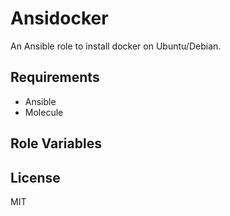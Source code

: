Ansidocker
=========

An Ansible role to install docker on Ubuntu/Debian.

Requirements
------------

- Ansible
- Molecule

Role Variables
--------------



License
-------

MIT